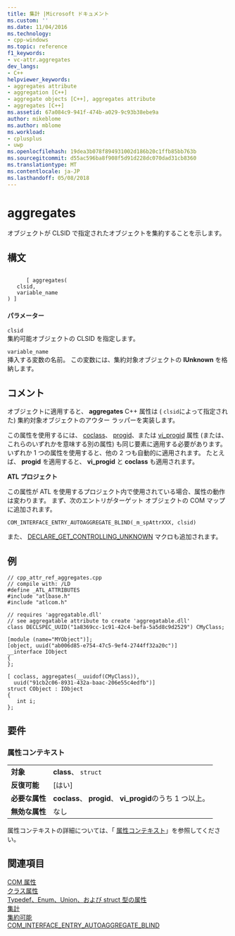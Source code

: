 ```yaml
---
title: 集計 |Microsoft ドキュメント
ms.custom: ''
ms.date: 11/04/2016
ms.technology:
- cpp-windows
ms.topic: reference
f1_keywords:
- vc-attr.aggregates
dev_langs:
- C++
helpviewer_keywords:
- aggregates attribute
- aggregation [C++]
- aggregate objects [C++], aggregates attribute
- aggregates [C++]
ms.assetid: 67a084c9-941f-474b-a029-9c93b38ebe9a
author: mikeblome
ms.author: mblome
ms.workload:
- cplusplus
- uwp
ms.openlocfilehash: 19dea3b078f894931002d186b20c1ffb85bb763b
ms.sourcegitcommit: d55ac596ba8f908f5d91d228dc070dad31cb8360
ms.translationtype: MT
ms.contentlocale: ja-JP
ms.lasthandoff: 05/08/2018
---
```

# <a name="aggregates"></a>aggregates
オブジェクトが CLSID で指定されたオブジェクトを集約することを示します。  
  
## <a name="syntax"></a>構文  
  
```  
  
      [ aggregates(  
   clsid,  
   variable_name  
) ]  
```  
  
#### <a name="parameters"></a>パラメーター  
 `clsid`  
 集約可能オブジェクトの CLSID を指定します。  
  
 `variable_name`  
 挿入する変数の名前。 この変数には、集約対象オブジェクトの **IUnknown** を格納します。  
  
## <a name="remarks"></a>コメント  
 オブジェクトに適用すると、 **aggregates** C++ 属性は ( `clsid`によって指定された) 集約対象オブジェクトのアウター ラッパーを実装します。  
  
 この属性を使用するには、 [coclass](../windows/coclass.md)、 [progid](../windows/progid.md)、または [vi_progid](../windows/vi-progid.md) 属性 (または、これらのいずれかを意味する別の属性) も同じ要素に適用する必要があります。 いずれか 1 つの属性を使用すると、他の 2 つも自動的に適用されます。 たとえば、 **progid** を適用すると、 **vi_progid** と **coclass** も適用されます。  
  
 **ATL プロジェクト**  
  
 この属性が ATL を使用するプロジェクト内で使用されている場合、属性の動作は変わります。 まず、次のエントリがターゲット オブジェクトの COM マップに追加されます。  
  
```  
COM_INTERFACE_ENTRY_AUTOAGGREGATE_BLIND(_m_spAttrXXX, clsid)  
```  
  
 また、 [DECLARE_GET_CONTROLLING_UNKNOWN](../atl/reference/aggregation-and-class-factory-macros.md#declare_get_controlling_unknown) マクロも追加されます。  
  
## <a name="example"></a>例  
  
```  
// cpp_attr_ref_aggregates.cpp  
// compile with: /LD  
#define _ATL_ATTRIBUTES  
#include "atlbase.h"  
#include "atlcom.h"  
  
// requires 'aggregatable.dll'  
// see aggregatable attribute to create 'aggregatable.dll'  
class DECLSPEC_UUID("1a8369cc-1c91-42c4-befa-5a5d8c9d2529") CMyClass;  
  
[module (name="MYObject")];  
[object, uuid("ab006d85-e754-47c5-9ef4-2744ff32a20c")]  
__interface IObject  
{  
};  
  
[ coclass, aggregates(__uuidof(CMyClass)),   
  uuid("91cb2c06-8931-432a-baac-206e55c4edfb")]  
struct CObject : IObject  
{  
   int i;  
};  
```  
  
## <a name="requirements"></a>要件  
  
### <a name="attribute-context"></a>属性コンテキスト  
  
|||  
|-|-|  
|**対象**|**class**、 `struct`|  
|**反復可能**|[はい]|  
|**必要な属性**|**coclass**、 **progid**、 **vi_progid**のうち 1 つ以上。|  
|**無効な属性**|なし|  
  
 属性コンテキストの詳細については、「 [属性コンテキスト](../windows/attribute-contexts.md)」を参照してください。  
  
## <a name="see-also"></a>関連項目  
 [COM 属性](../windows/com-attributes.md)   
 [クラス属性](../windows/class-attributes.md)   
 [Typedef、Enum、Union、および struct 型の属性](../windows/typedef-enum-union-and-struct-attributes.md)   
 [集計](http://msdn.microsoft.com/library/windows/desktop/ms686558)   
 [集約可能](http://msdn.microsoft.com/library/windows/desktop/aa366721)   
 [COM_INTERFACE_ENTRY_AUTOAGGREGATE_BLIND](../atl/reference/com-interface-entry-macros.md#com_interface_entry_autoaggregate_blind)   
 